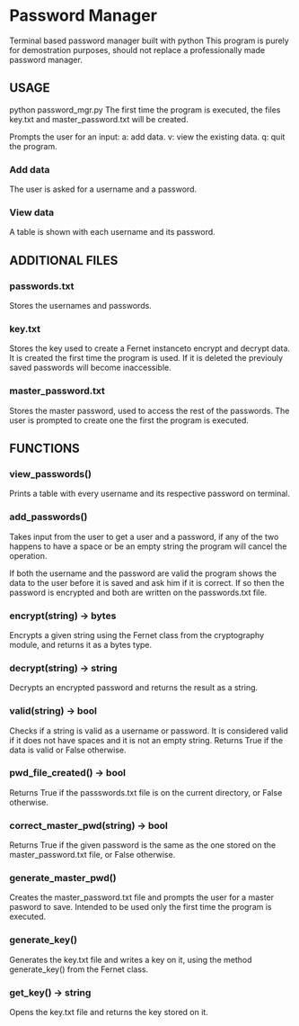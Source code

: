 # Password Manager
Terminal based password manager built with python
This program is purely for demostration purposes, should not replace a professionally made password manager.

## USAGE
python password_mgr.py
The first time the program is executed, the files key.txt and master_password.txt will be created.

Prompts the user for an input:
    a: add data.
    v: view the existing data.
    q: quit the program.

### Add data
The user is asked for a username and a password.

### View data
A table is shown with each username and its password.


## ADDITIONAL FILES
### passwords.txt
Stores the usernames and passwords.

### key.txt
Stores the key used to create a Fernet instanceto encrypt and decrypt data. It is created the first time the program is used.
If it is deleted the previouly saved passwords will become inaccessible.

### master_password.txt
Stores the master password, used to access the rest of the passwords. The user is prompted to create one the first the program is executed.


## FUNCTIONS
### view_passwords()
Prints a table with every username and its respective password on terminal.

### add_passwords()
Takes input from the user to get a user and a password, if any of the two happens to have a space or be an empty string the program will cancel the operation.

If both the username and the password are valid the program shows the data to the user before it is saved and ask him if it is correct. If so then the password is encrypted and both are written on the passwords.txt file.

### encrypt(string) -> bytes
Encrypts a given string using the Fernet class from the cryptography module, and returns it as a bytes type.

### decrypt(string) -> string
Decrypts an encrypted password and returns the result as a string.

### valid(string) -> bool
Checks if a string is valid as a username or password. It is considered valid if it does not have spaces and it is not an empty string. Returns True if the data is valid or False otherwise.

### pwd_file_created() -> bool
Returns True if the passswords.txt file is on the current directory, or False otherwise.

### correct_master_pwd(string) -> bool
Returns True if the given password is the same as the one stored on the master_password.txt file, or False otherwise.

### generate_master_pwd()
Creates the master_password.txt file and prompts the user for a master pasword to save. Intended to be used only the first time the program is executed.

### generate_key()
Generates the key.txt file and writes a key on it, using the method generate_key() from the Fernet class.

### get_key() -> string
Opens the key.txt file and returns the key stored on it.
